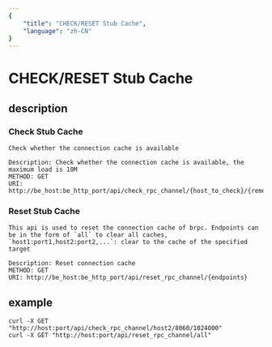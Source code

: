 ```yaml
---
{
    "title": "CHECK/RESET Stub Cache",
    "language": "zh-CN"
}
---
```


<!-- 
Licensed to the Apache Software Foundation (ASF) under one
or more contributor license agreements.  See the NOTICE file
distributed with this work for additional information
regarding copyright ownership.  The ASF licenses this file
to you under the Apache License, Version 2.0 (the
"License"); you may not use this file except in compliance
with the License.  You may obtain a copy of the License at

  http://www.apache.org/licenses/LICENSE-2.0

Unless required by applicable law or agreed to in writing,
software distributed under the License is distributed on an
"AS IS" BASIS, WITHOUT WARRANTIES OR CONDITIONS OF ANY
KIND, either express or implied.  See the License for the
specific language governing permissions and limitations
under the License.
-->

# CHECK/RESET Stub Cache
## description
   
### Check Stub Cache
    Check whether the connection cache is available

    Description: Check whether the connection cache is available, the maximum load is 10M
    METHOD: GET
    URI: http://be_host:be_http_port/api/check_rpc_channel/{host_to_check}/{remot_brpc_port}/{payload_size}
   
### Reset Stub Cache
    This api is used to reset the connection cache of brpc. Endpoints can be in the form of `all` to clear all caches, `host1:port1,host2:port2,...`: clear to the cache of the specified target

    Description: Reset connection cache
    METHOD: GET
    URI: http://be_host:be_http_port/api/reset_rpc_channel/{endpoints}
## example

    curl -X GET "http://host:port/api/check_rpc_channel/host2/8060/1024000"
    curl -X GET "http://host:port/api/reset_rpc_channel/all"

